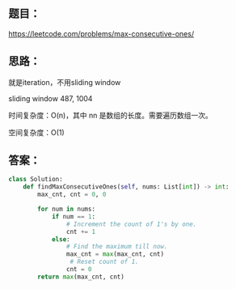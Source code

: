 ## 题目：
https://leetcode.com/problems/max-consecutive-ones/

## 思路：
就是iteration，不用sliding window

sliding window 487, 1004

时间复杂度：O(n)，其中 nn 是数组的长度。需要遍历数组一次。

空间复杂度：O(1)

## 答案：
```python
class Solution:
    def findMaxConsecutiveOnes(self, nums: List[int]) -> int:
        max_cnt, cnt = 0, 0

        for num in nums:
            if num == 1:
                # Increment the count of 1's by one.
                cnt += 1
            else:
                # Find the maximum till now.
                max_cnt = max(max_cnt, cnt)
                 # Reset count of 1.
                cnt = 0
        return max(max_cnt, cnt)
                

```

